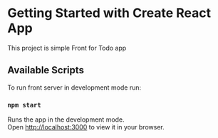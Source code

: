 # Getting Started with Create React App

This project is simple Front for Todo app

## Available Scripts

To run front server in development mode run:

### `npm start`

Runs the app in the development mode.\
Open [http://localhost:3000](http://localhost:3000) to view it in your browser.

